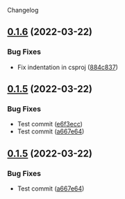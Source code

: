 Changelog

## [0.1.6](https://github.com/CorundumGames/CorundumGames.Codegen/compare/0.1.5...0.1.6) (2022-03-22)


### Bug Fixes

* Fix indentation in csproj ([884c837](https://github.com/CorundumGames/CorundumGames.Codegen/commit/884c8374b095a921b8c79872e93c0f3abaab2fb2))

## [0.1.5](https://github.com/CorundumGames/CorundumGames.Codegen/compare/0.1.4...0.1.5) (2022-03-22)


### Bug Fixes

* Test commit ([e6f3ecc](https://github.com/CorundumGames/CorundumGames.Codegen/commit/e6f3eccfb931983c430c61feb99abccbbe59ef77))
* Test commit ([a667e64](https://github.com/CorundumGames/CorundumGames.Codegen/commit/a667e642fb9d500103fb7c9916bb93e8ab8cf513))

## [0.1.5](https://github.com/CorundumGames/CorundumGames.Codegen/compare/0.1.4...0.1.5) (2022-03-22)


### Bug Fixes

* Test commit ([a667e64](https://github.com/CorundumGames/CorundumGames.Codegen/commit/a667e642fb9d500103fb7c9916bb93e8ab8cf513))
